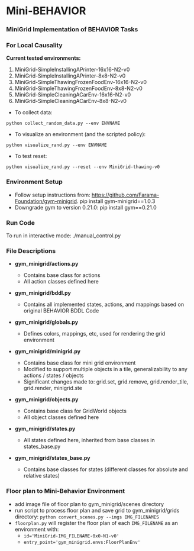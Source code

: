 # Mini-BEHAVIOR
###  MiniGrid Implementation of BEHAVIOR Tasks

### For Local Causality
**Current tested environments:**
1. MiniGrid-SimpleInstallingAPrinter-16x16-N2-v0
2. MiniGrid-SimpleInstallingAPrinter-8x8-N2-v0
3. MiniGrid-SimpleThawingFrozenFoodEnv-16x16-N2-v0
4. MiniGrid-SimpleThawingFrozenFoodEnv-8x8-N2-v0
5. MiniGrid-SimpleCleaningACarEnv-16x16-N2-v0
6. MiniGrid-SimpleCleaningACarEnv-8x8-N2-v0

* To collect data:
```buildoutcfg
python collect_random_data.py --env ENVNAME
```

* To visualize an environment (and the scripted policy):
```buildoutcfg
python visualize_rand.py --env ENVNAME
```

* To test reset:
```buildoutcfg
python visualize_rand.py --reset --env MiniGrid-thawing-v0
```

### Environment Setup
* Follow setup instructions from: https://github.com/Farama-Foundation/gym-minigrid.
   pip install gym-minigrid==1.0.3
* Downgrade gym to version 0.21.0: pip install gym==0.21.0

### Run Code 
To run in interactive mode: ./manual_control.py

### File Descriptions 
* **gym_minigrid/actions.py**
    * Contains base class for actions 
    * All action classes defined here

* **gym_minigrid/bddl.py**
    * Contains all implemented states, actions, and mappings based on original BEHAVIOR BDDL Code

* **gym_minigrid/globals.py**
    *  Defines colors, mappings, etc, used for rendering the grid environment

* **gym_minigrid/minigrid.py**
    * Contains base class for mini grid environment
    * Modified to support multiple objects in a tile, generalizability to any actions / states / objects
    * Significant changes made to: grid.set, grid.remove, grid.render_tile, grid.render, minigrid.ste

* **gym_minigrid/objects.py**
    * Contains base class for GridWorld objects
    * All object classes defined here

* **gym_minigrid/states.py**
    * All states defined here, inherited from base classes in states_base.py

* **gym_minigrid/states_base.py**
    * Contains base classes for states (different classes for absolute and relative states)

### Floor plan to Mini-Behavior Environment
* add image file of floor plan to gym_minigrid/scenes directory
* run script to process floor plan and save grid to gym_minigrid/grids directory: `python convert_scenes.py --imgs IMG_FILENAMES`
* `floorplan.py` will register the floor plan of each `IMG_FILENAME` as an environment with:
    * `id='MiniGrid-IMG_FILENAME-0x0-N1-v0'`
    * `entry_point='gym_minigrid.envs:FloorPlanEnv'`
